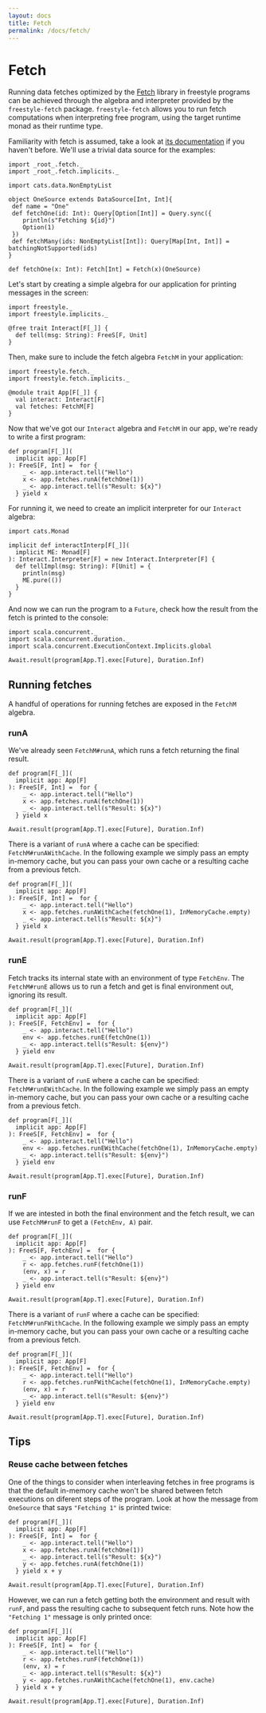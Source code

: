```yaml
---
layout: docs
title: Fetch
permalink: /docs/fetch/
---
```


# Fetch

Running data fetches optimized by the [Fetch](https://github.com/47deg/fetch) library in freestyle programs can be achieved through the algebra and interpreter provided by the `freestyle-fetch` package. `freestyle-fetch` allows you to run fetch computations when interpreting free program, using the target runtime monad as their runtime type.

Familiarity with fetch is assumed, take a look at [its documentation](http://47deg.github.io/fetch/) if you haven't before. We'll use a trivial data source for the examples:

```tut:book
import _root_.fetch._
import _root_.fetch.implicits._

import cats.data.NonEmptyList

object OneSource extends DataSource[Int, Int]{
 def name = "One"
 def fetchOne(id: Int): Query[Option[Int]] = Query.sync({
    println(s"Fetching ${id}")
	Option(1)
 })
 def fetchMany(ids: NonEmptyList[Int]): Query[Map[Int, Int]] = batchingNotSupported(ids)
}

def fetchOne(x: Int): Fetch[Int] = Fetch(x)(OneSource)
```

Let's start by creating a simple algebra for our application for printing messages in the screen:

```tut:book
import freestyle._
import freestyle.implicits._

@free trait Interact[F[_]] {
  def tell(msg: String): FreeS[F, Unit]
}
```

Then, make sure to include the fetch algebra `FetchM` in your application:

```tut:book
import freestyle.fetch._
import freestyle.fetch.implicits._

@module trait App[F[_]] {
  val interact: Interact[F]
  val fetches: FetchM[F]
}
```

Now that we've got our `Interact` algebra and `FetchM` in our app, we're ready to write a first program:

```tut:book
def program[F[_]](
  implicit app: App[F]
): FreeS[F, Int] =  for {
    _ <- app.interact.tell("Hello")
	x <- app.fetches.runA(fetchOne(1))
	_ <- app.interact.tell(s"Result: ${x}")
  } yield x
```

For running it, we need to create an implicit interpreter for our `Interact` algebra:

```tut:book
import cats.Monad

implicit def interactInterp[F[_]](
  implicit ME: Monad[F]
): Interact.Interpreter[F] = new Interact.Interpreter[F] {
  def tellImpl(msg: String): F[Unit] = {
    println(msg)
    ME.pure(())
  }
}
```

And now we can run the program to a `Future`, check how the result from the fetch is printed to the console:

```tut:book
import scala.concurrent._
import scala.concurrent.duration._
import scala.concurrent.ExecutionContext.Implicits.global

Await.result(program[App.T].exec[Future], Duration.Inf)
```

## Running fetches

A handful of operations for running fetches are exposed in the `FetchM` algebra.

### runA

We've already seen `FetchM#runA`, which runs a fetch returning the final result.

```tut:book
def program[F[_]](
  implicit app: App[F]
): FreeS[F, Int] =  for {
    _ <- app.interact.tell("Hello")
	x <- app.fetches.runA(fetchOne(1))
	_ <- app.interact.tell(s"Result: ${x}")
  } yield x

Await.result(program[App.T].exec[Future], Duration.Inf)
```

There is a variant of `runA` where a cache can be specified: `FetchM#runAWithCache`. In the following example we simply pass an empty in-memory cache, but you can pass your own cache or a resulting cache from a previous fetch.

```tut:book
def program[F[_]](
  implicit app: App[F]
): FreeS[F, Int] =  for {
    _ <- app.interact.tell("Hello")
	x <- app.fetches.runAWithCache(fetchOne(1), InMemoryCache.empty)
	_ <- app.interact.tell(s"Result: ${x}")
  } yield x

Await.result(program[App.T].exec[Future], Duration.Inf)
```

### runE

Fetch tracks its internal state with an environment of type `FetchEnv`. The `FetchM#runE` allows us to run a fetch and get is final environment out, ignoring its result.

```tut:book
def program[F[_]](
  implicit app: App[F]
): FreeS[F, FetchEnv] =  for {
    _ <- app.interact.tell("Hello")
	env <- app.fetches.runE(fetchOne(1))
	_ <- app.interact.tell(s"Result: ${env}")
  } yield env

Await.result(program[App.T].exec[Future], Duration.Inf)
```

There is a variant of `runE` where a cache can be specified: `FetchM#runEWithCache`. In the following example we simply pass an empty in-memory cache, but you can pass your own cache or a resulting cache from a previous fetch.

```tut:book
def program[F[_]](
  implicit app: App[F]
): FreeS[F, FetchEnv] =  for {
    _ <- app.interact.tell("Hello")
	env <- app.fetches.runEWithCache(fetchOne(1), InMemoryCache.empty)
	_ <- app.interact.tell(s"Result: ${env}")
  } yield env

Await.result(program[App.T].exec[Future], Duration.Inf)
```

### runF

If we are intested in both the final environment and the fetch result, we can use `FetchM#runF` to get a `(FetchEnv, A)` pair.

```tut:book
def program[F[_]](
  implicit app: App[F]
): FreeS[F, FetchEnv] =  for {
    _ <- app.interact.tell("Hello")
	r <- app.fetches.runF(fetchOne(1))
	(env, x) = r
	_ <- app.interact.tell(s"Result: ${env}")
  } yield env

Await.result(program[App.T].exec[Future], Duration.Inf)
```

There is a variant of `runF` where a cache can be specified: `FetchM#runFWithCache`. In the following example we simply pass an empty in-memory cache, but you can pass your own cache or a resulting cache from a previous fetch.

```tut:book
def program[F[_]](
  implicit app: App[F]
): FreeS[F, FetchEnv] =  for {
    _ <- app.interact.tell("Hello")
	r <- app.fetches.runFWithCache(fetchOne(1), InMemoryCache.empty)
	(env, x) = r
	_ <- app.interact.tell(s"Result: ${env}")
  } yield env

Await.result(program[App.T].exec[Future], Duration.Inf)
```

## Tips

### Reuse cache between fetches

One of the things to consider when interleaving fetches in free programs is that the default in-memory cache won't be shared between fetch executions on diferent steps of the program. Look at how the message from `OneSource` that says `"Fetching 1"` is printed twice:

```tut:book
def program[F[_]](
  implicit app: App[F]
): FreeS[F, Int] =  for {
    _ <- app.interact.tell("Hello")
	x <- app.fetches.runA(fetchOne(1))
	_ <- app.interact.tell(s"Result: ${x}")
	y <- app.fetches.runA(fetchOne(1))
  } yield x + y

Await.result(program[App.T].exec[Future], Duration.Inf)
```

However, we can run a fetch getting both the environment and result with `runF`, and pass the resulting cache to subsequent fetch runs. Note how the `"Fetching 1"` message is only printed once:

```tut:book
def program[F[_]](
  implicit app: App[F]
): FreeS[F, Int] =  for {
    _ <- app.interact.tell("Hello")
    r <- app.fetches.runF(fetchOne(1))
	(env, x) = r
	_ <- app.interact.tell(s"Result: ${x}")
	y <- app.fetches.runAWithCache(fetchOne(1), env.cache)
  } yield x + y

Await.result(program[App.T].exec[Future], Duration.Inf)
```
